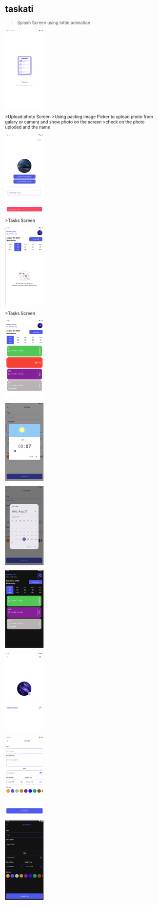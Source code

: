 # taskati

>Splash Screen 
> using lottie animation 


<p float="left">
    <img src="Screen App\splash.png" width="25%" />
</p>
>Upload photo Screen 
>Using packeg image Picker to upload photo from galary or camera and show photo on the screen 
>check on the photo uploded and the name
<p float="left">
    <img src="Screen App\upload.png" width="25%" />
</p>
>Tasks Screen 

<p float="left">
    <img src="Screen App\tasksEmpty.png" width="25%" />
</p>
>Tasks Screen 

<p float="left">
    <img src="Screen App\tasks.png" width="25%" />
</p>

<p float="left">
    <img src="Screen App\time.png" width="25%" />
</p>

<p float="left">
    <img src="Screen App\date.png" width="25%" />
</p>

<p float="left">
    <img src="Screen App\darkThem.png" width="25%" />
</p>

<p float="left">
    <img src="Screen App\editProfile.png" width="25%" />
</p>

<p float="left">
    <img src="Screen App\addTask.png" width="25%" />
</p>

<p float="left">
    <img src="Screen App\editTask.png" width="25%" />
</p>
